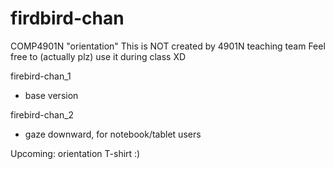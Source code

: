 # firdbird-chan
COMP4901N "orientation"
This is NOT created by 4901N teaching team
Feel free to (actually plz) use it during class XD

firebird-chan_1
- base version

firebird-chan_2
- gaze downward, for notebook/tablet users

Upcoming: orientation T-shirt :)
